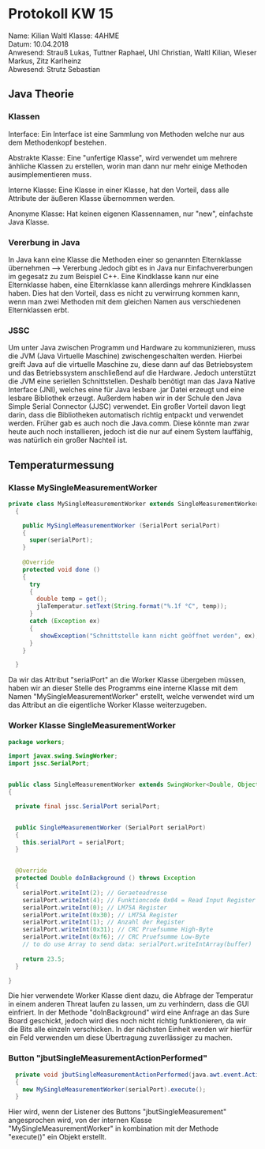 # Protokoll KW 15
Name: Kilian Waltl
Klasse: 4AHME  
Datum: 10.04.2018  
Anwesend: Strauß Lukas, Tuttner Raphael, Uhl Christian, Waltl Kilian, Wieser Markus, Zitz Karlheinz  
Abwesend: Strutz Sebastian  

## Java Theorie

### Klassen

Interface: Ein Interface ist eine Sammlung von Methoden welche nur aus dem Methodenkopf bestehen.

Abstrakte Klasse: Eine "unfertige Klasse", wird verwendet um mehrere änhliche Klassen zu erstellen, worin man dann nur mehr einige Methoden ausimplementieren muss.

Interne Klasse: Eine Klasse in einer Klasse, hat den Vorteil, dass alle Attribute der äußeren Klasse übernommen werden.

Anonyme Klasse: Hat keinen eigenen Klassennamen, nur "new", einfachste Java Klasse.

### Vererbung in Java

In Java kann eine Klasse die Methoden einer so genannten Elternklasse übernehmen --> Vererbung
Jedoch gibt es in Java nur Einfachvererbungen im gegesatz zu zum Beispiel C++.
Eine Kindklasse kann nur eine Elternklasse haben, eine Elternklasse kann allerdings mehrere Kindklassen haben.
Dies hat den Vorteil, dass es nicht zu verwirrung kommen kann, wenn man zwei Methoden mit dem gleichen Namen aus verschiedenen Elternklassen erbt.

### JSSC

Um unter Java zwischen Programm und Hardware zu kommunizieren, muss die JVM (Java Virtuelle Maschine) zwischengeschalten werden. Hierbei greift Java auf die virtuelle Maschine zu, diese dann auf das Betriebsystem und das Betriebssystem anschließend auf die Hardware. Jedoch unterstützt die JVM eine seriellen Schnittstellen. Deshalb benötigt man das Java Native Interface (JNI), welches eine für Java lesbare .jar Datei erzeugt und eine lesbare Bibliothek erzeugt. Außerdem haben wir in der Schule den Java Simple Serial Connector (JJSC) verwendet. Ein großer Vorteil davon liegt darin, dass die Bibliotheken automatisch richtig entpackt und verwendet werden. Früher gab es auch noch die Java.comm. Diese könnte man zwar heute auch noch installieren, jedoch ist die nur auf einem System lauffähig, was natürlich ein großer Nachteil ist.


## Temperaturmessung

### Klasse MySingleMeasurementWorker
```java
private class MySingleMeasurementWorker extends SingleMeasurementWorker
  {

    public MySingleMeasurementWorker (SerialPort serialPort)
    {
      super(serialPort);
    }
    
    @Override
    protected void done ()
    {
      try
      {
        double temp = get();
        jlaTemperatur.setText(String.format("%.1f °C", temp));
      }
      catch (Exception ex)
      {
         showException("Schnittstelle kann nicht geöffnet werden", ex);
      }
    }

  }
```
Da wir das Attribut "serialPort" an die Worker Klasse übergeben müssen, haben wir an dieser Stelle des Programms eine interne Klasse mit dem Namen "MySingleMeasurementWorker" erstellt, welche verwendet wird um das Attribut an die eigentliche Worker Klasse weiterzugeben.

### Worker Klasse SingleMeasurementWorker
```java
package workers;

import javax.swing.SwingWorker;
import jssc.SerialPort;


public class SingleMeasurementWorker extends SwingWorker<Double, Object>
{

  private final jssc.SerialPort serialPort;


  public SingleMeasurementWorker (SerialPort serialPort)
  {
    this.serialPort = serialPort;
  }


  @Override
  protected Double doInBackground () throws Exception
  {
    serialPort.writeInt(2); // Geraeteadresse
    serialPort.writeInt(4); // Funktioncode 0x04 = Read Input Register
    serialPort.writeInt(0); // LM75A Register
    serialPort.writeInt(0x30); // LM75A Register
    serialPort.writeInt(1); // Anzahl der Register
    serialPort.writeInt(0x31); // CRC Pruefsumme High-Byte
    serialPort.writeInt(0xf6); // CRC Pruefsumme Low-Byte
    // to do use Array to send data: serialPort.writeIntArray(buffer)
    
    return 23.5;
  }

}
```
Die hier verwendete Worker Klasse dient dazu, die Abfrage der Temperatur in einem anderen Threat laufen zu lassen, um zu verhindern, dass die GUI einfriert.
In der Methode "doInBackground" wird eine Anfrage an das Sure Board geschickt, jedoch wird dies noch nicht richtig funktionieren, da wir die Bits alle einzeln verschicken. In der nächsten Einheit werden wir hierfür ein Feld verwenden um diese Übertragung zuverlässiger zu machen.

### Button "jbutSingleMeasurementActionPerformed"
```java
  private void jbutSingleMeasurementActionPerformed(java.awt.event.ActionEvent evt)
  {                                                          
    new MySingleMeasurementWorker(serialPort).execute();
  }
```
Hier wird, wenn der Listener des Buttons "jbutSingleMeasurement" angesprochen wird, von der internen Klasse "MySingleMeasurementWorker" in kombination mit der Methode "execute()" ein Objekt erstellt.
